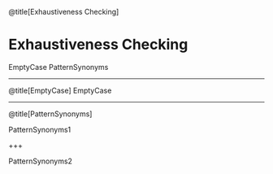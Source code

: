 @title[Exhaustiveness Checking]

# Exhaustiveness Checking

EmptyCase
PatternSynonyms


---
@title[EmptyCase]
EmptyCase

---
@title[PatternSynonyms]

PatternSynonyms1

+++

PatternSynonyms2
